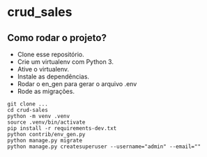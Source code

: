 # crud_sales

## Como rodar o projeto?

* Clone esse repositório.
* Crie um virtualenv com Python 3.
* Ative o virtualenv.
* Instale as dependências.
* Rodar o en_gen para gerar o arquivo .env
* Rode as migrações.

```
git clone ...
cd crud-sales
python -m venv .venv
source .venv/bin/activate
pip install -r requirements-dev.txt
python contrib/env_gen.py
python manage.py migrate
python manage.py createsuperuser --username="admin" --email=""
```